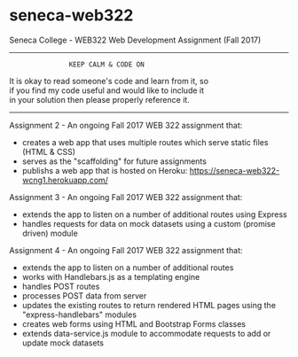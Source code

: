 # seneca-web322
Seneca College - WEB322 Web Development Assignment (Fall 2017)

**************************************************************
                   KEEP CALM & CODE ON                     
It is okay to read someone's code and learn from it, so    
if you find my code useful and would like to include it    
in your solution then please properly reference it.        
**************************************************************

Assignment 2 - An ongoing Fall 2017 WEB 322 assignment that:
- creates a web app that uses multiple routes which serve static files (HTML & CSS)
- serves as the "scaffolding" for future assignments
- publishs a web app that is hosted on Heroku: https://seneca-web322-wcng1.herokuapp.com/

Assignment 3 - An ongoing Fall 2017 WEB 322 assignment that:
- extends the app to listen on a number of additional routes using Express
- handles requests for data on mock datasets using a custom (promise driven) module

Assignment 4 - An ongoing Fall 2017 WEB 322 assignment that:
- extends the app to listen on a number of additional routes
- works with Handlebars.js as a templating engine
- handles POST routes
- processes POST data from server
- updates the existing routes to return rendered HTML pages using the "express-handlebars" modules
- creates web forms using HTML and Bootstrap Forms classes
- extends data-service.js module to accommodate requests to add or update mock datasets
